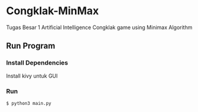# Congklak-MinMax
Tugas Besar 1 Artificial Intelligence
Congklak game using Minimax Algorithm

## Run Program
### Install Dependencies
Install kivy untuk GUI

### Run
`$ python3 main.py`

